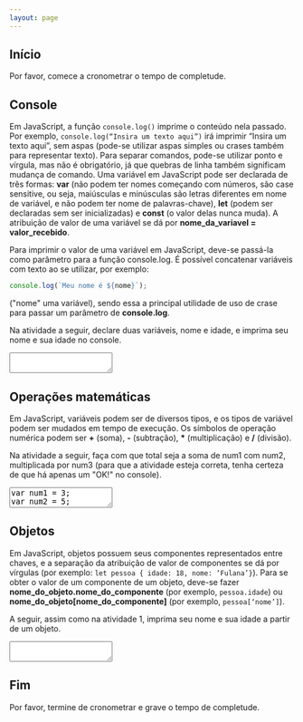 ```yaml
---
layout: page
---
```


## Início

Por favor, comece a cronometrar o tempo de completude.

## Console

Em JavaScript, a função `console.log()` imprime o conteúdo nela passado. Por exemplo, `console.log(“Insira um texto aqui”)` irá imprimir “Insira um texto aqui”, sem aspas (pode-se utilizar aspas simples ou crases também para representar texto). Para separar comandos, pode-se utilizar ponto e vírgula, mas não é obrigatório, já que quebras de linha também significam mudança de comando. 
Uma variável em JavaScript pode ser declarada de três formas: __var__ (não podem ter nomes começando com números, são case sensitive, ou seja, maiúsculas e minúsculas são letras diferentes em nome de variável, e não podem ter nome de palavras-chave), __let__ (podem ser declaradas sem ser inicializadas) e __const__ (o valor delas nunca muda). A atribuição de valor de uma variável se dá por **nome_da_variavel = valor_recebido**.

Para imprimir o valor de uma variável em JavaScript, deve-se passá-la como parâmetro para a função console.log. É possível concatenar variáveis com texto ao se utilizar, por exemplo:
```javascript 
console.log(`Meu nome é ${nome}`);
```
("nome" uma variável), sendo essa a principal utilidade de uso de crase para passar um parâmetro de __console.log__.

Na atividade a seguir, declare duas variáveis, nome e idade, e imprima seu nome e sua idade no console.

<textarea class="code">

</textarea>

## Operações matemáticas

Em JavaScript, variáveis podem ser de diversos tipos, e os tipos de variável podem ser mudados em tempo de execução. Os símbolos de operação numérica podem ser __+__ (soma), __-__ (subtração), __*__ (multiplicação) e __/__ (divisão).

Na atividade a seguir, faça com que total seja a soma de num1 com num2, multiplicada por num3 (para que a atividade esteja correta, tenha certeza de que há apenas um "OK!" no console).

<textarea class="code">
var num1 = 3;
var num2 = 5;
var num3 = 8;

var total;

teste(64, total);
</textarea>

## Objetos

Em JavaScript, objetos possuem seus componentes representados entre chaves, e a separação da atribuição de valor de componentes se dá por vírgulas (por exemplo: `let pessoa { idade: 18, nome: ‘Fulana’}`). Para se obter o valor de um componente de um objeto, deve-se fazer **nome_do_objeto.nome_do_componente** (por exemplo, `pessoa.idade`) ou **nome_do_objeto[nome_do_componente]** (por exemplo, `pessoa[‘nome’]`).

A seguir, assim como na atividade 1, imprima seu nome e sua idade a partir de um objeto.

<textarea class = "code">

</textarea>

## Fim

Por favor, termine de cronometrar e grave o tempo de completude.
